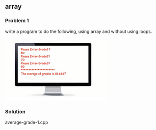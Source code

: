 ## array

<h3>Problem 1</h3>
<p>
write a program to do the following, using array and without using loops.
</p>
<img src = "problem-1.PNG" alt = "problem 1">

<h3>Solution</h3>
<p>average-grade-1.cpp</p>
